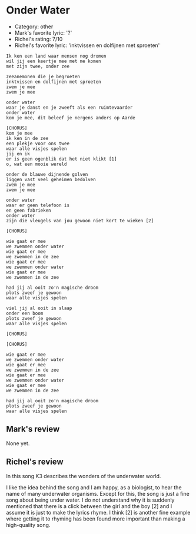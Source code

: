 # Onder Water

 * Category: other
 * Mark's favorite lyric: '?'
 * Richel's rating: 7/10
 * Richel's favorite lyric: 'inktvissen en dolfijnen met sproeten'

```
Ik ken een land waar mensen nog dromen
wil jij een keertje mee met me komen
met zijn twee, onder zee

zeeanemonen die je begroeten
inktvissen en dolfijnen met sproeten
zwem je mee
zwem je mee

onder water
waar je danst en je zweeft als een ruimtevaarder
onder water
kom je mee, dit beleef je nergens anders op Aarde

[CHORUS]
kom je mee
ik ken in de zee
een plekje voor ons twee
waar alle visjes spelen
jij en ik
er is geen ogenblik dat het niet klikt [1]
o, wat een mooie wereld

onder de blauwe dijnende golven
liggen vast veel geheimen bedolven
zwem je mee
zwem je mee

onder water
waar er geen telefoon is
en geen fabrieken
onder water
zijn die vleugels van jou gewoon niet kort te wieken [2]

[CHORUS]

wie gaat er mee
we zwemmen onder water
wie gaat er mee
we zwemmen in de zee
wie gaat er mee
we zwemmen onder water
wie gaat er mee
we zwemmen in de zee

had jij al ooit zo'n magische droom
plots zweef je gewoon
waar alle visjes spelen

viel jij al ooit in slaap
onder een boom
plots zweef je gewoon
waar alle visjes spelen

[CHORUS]

[CHORUS]

wie gaat er mee
we zwemmen onder water
wie gaat er mee
we zwemmen in de zee
wie gaat er mee
we zwemmen onder water
wie gaat er mee
we zwemmen in de zee

had jij al ooit zo'n magische droom
plots zweef je gewoon
waar alle visjes spelen
```

## Mark's review

None yet.

## Richel's review

In this song K3 describes the wonders of the underwater world.

I like the idea behind the song and I am happy, as a biologist, to hear the name of many underwater organisms.
Except for this, the song is just a fine song about being under water. I do not understand why it
is suddenly mentioned that there is a click between the girl and the boy [2] and I assume it is just
to make the lyrics rhyme. I think [2] is another fine example where getting it to rhyming has been found
more important than making a high-quality song.
